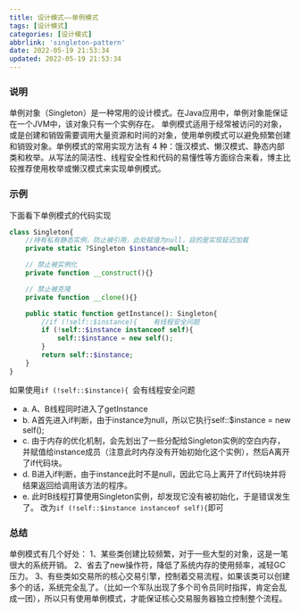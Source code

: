 ```yaml
---
title: 设计模式——单例模式
tags: [设计模式]
categories: [设计模式]
abbrlink: 'singleton-pattern'
date: 2022-05-19 21:53:34
updated: 2022-05-19 21:53:34
---
```



### 说明
单例对象（Singleton）是一种常用的设计模式。在Java应用中，单例对象能保证在一个JVM中，该对象只有一个实例存在。
单例模式适用于经常被访问的对象，或是创建和销毁需要调用大量资源和时间的对象，使用单例模式可以避免频繁创建和销毁对象。单例模式的常用实现方法有 4 种：饿汉模式、懒汉模式、静态内部类和枚举。从写法的简洁性、线程安全性和代码的易懂性等方面综合来看，博主比较推荐使用枚举或懒汉模式来实现单例模式。

### 示例
下面看下单例模式的代码实现

```php
class Singleton{
    //持有私有静态实例，防止被引用，此处赋值为null，目的是实现延迟加载
    private static ?Singleton $instance=null;

    // 禁止被实例化
    private function __construct(){}

    // 禁止被克隆
    private function __clone(){}

    public static function getInstance(): Singleton{
        //if (!self::$instance){    有线程安全问题
        if (!self::$instance instanceof self){
            self::$instance = new self();
        }
        return self::$instance;
    }
}
```

如果使用<code>if (!self::$instance){ </code>会有线程安全问题
- a. A、B线程同时进入了getInstance 
- b. A首先进入if判断，由于instance为null，所以它执行self::$instance = new self();
- c. 由于内存的优化机制，会先划出了一些分配给Singleton实例的空白内存，并赋值给instance成员（注意此时内存没有开始初始化这个实例），然后A离开了if代码块。
- d. B进入if判断，由于instance此时不是null，因此它马上离开了if代码块并将结果返回给调用该方法的程序。
- e. 此时B线程打算使用Singleton实例，却发现它没有被初始化，于是错误发生了。 
改为<code>if (!self::$instance instanceof self){</code>即可

### 总结
单例模式有几个好处：
    1、某些类创建比较频繁，对于一些大型的对象，这是一笔很大的系统开销。
    2、省去了new操作符，降低了系统内存的使用频率，减轻GC压力。
    3、有些类如交易所的核心交易引擎，控制着交易流程，如果该类可以创建多个的话，系统完全乱了。（比如一个军队出现了多个司令员同时指挥，肯定会乱成一团），所以只有使用单例模式，才能保证核心交易服务器独立控制整个流程。